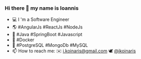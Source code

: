 ### Hi there 👋 my name is Ioannis

- :computer: I 'm a Software Engineer
- :earth_americas: #AngularJs #ReactJs #NodeJs
- :wrench: #Java #SpringBoot #Javascript
- :whale: #Docker
- :open_file_folder: #PostgreSQL #MongoDb #MySQL
- 📫 How to reach me: :envelope: i.koinaris@gmail.com :dove: [@ikoinaris](https://twitter.com/ikoinaris)
